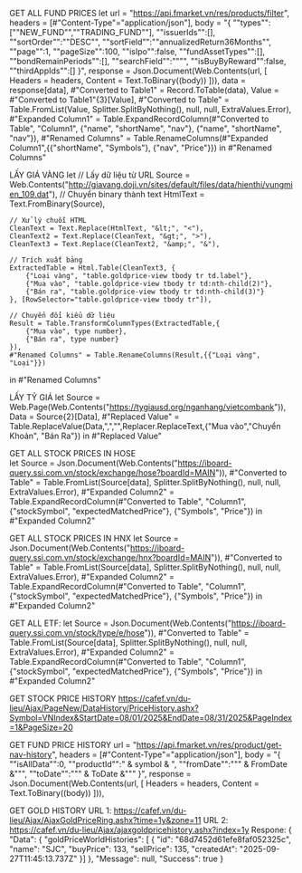 

GET ALL FUND PRICES
let
    url = "https://api.fmarket.vn/res/products/filter",
    headers = [#"Content-Type"="application/json"],
    body = "{
        ""types"":[""NEW_FUND"",""TRADING_FUND""],
        ""issuerIds"":[],
        ""sortOrder"":""DESC"",
        ""sortField"":""annualizedReturn36Months"",
        ""page"":1,
        ""pageSize"":100,
        ""isIpo"":false,
        ""fundAssetTypes"":[],
        ""bondRemainPeriods"":[],
        ""searchField"":"""",
        ""isBuyByReward"":false,
        ""thirdAppIds"":[]
        }",
    response = Json.Document(Web.Contents(url,
        [
            Headers = headers,
            Content = Text.ToBinary((body))
        ])),
    data = response[data],
    #"Converted to Table1" = Record.ToTable(data),
    Value = #"Converted to Table1"{3}[Value],
    #"Converted to Table" = Table.FromList(Value, Splitter.SplitByNothing(), null, null, ExtraValues.Error),
    #"Expanded Column1" = Table.ExpandRecordColumn(#"Converted to Table", "Column1", {"name", "shortName", "nav"}, {"name", "shortName", "nav"}),
    #"Renamed Columns" = Table.RenameColumns(#"Expanded Column1",{{"shortName", "Symbols"}, {"nav", "Price"}})
in
    #"Renamed Columns"

LẤY GIÁ VÀNG
let
    // Lấy dữ liệu từ URL
    Source = Web.Contents("http://giavang.doji.vn/sites/default/files/data/hienthi/vungmien_109.dat"),
    // Chuyển binary thành text
    HtmlText = Text.FromBinary(Source),
    
    // Xử lý chuỗi HTML
    CleanText = Text.Replace(HtmlText, "&lt;", "<"),
    CleanText2 = Text.Replace(CleanText, "&gt;", ">"),
    CleanText3 = Text.Replace(CleanText2, "&amp;", "&"),
    
    // Trích xuất bảng
    ExtractedTable = Html.Table(CleanText3, {
        {"Loại vàng", "table.goldprice-view tbody tr td.label"},
        {"Mua vào", "table.goldprice-view tbody tr td:nth-child(2)"},
        {"Bán ra", "table.goldprice-view tbody tr td:nth-child(3)"}
    }, [RowSelector="table.goldprice-view tbody tr"]),
    
    // Chuyển đổi kiểu dữ liệu
    Result = Table.TransformColumnTypes(ExtractedTable,{
        {"Mua vào", type number}, 
        {"Bán ra", type number}
    }),
    #"Renamed Columns" = Table.RenameColumns(Result,{{"Loại vàng", "Loại"}})
in
    #"Renamed Columns"
	
LẤY TỶ GIÁ
let
    Source = Web.Page(Web.Contents("https://tygiausd.org/nganhang/vietcombank")),
    Data = Source{2}[Data],
    #"Replaced Value" = Table.ReplaceValue(Data,",","",Replacer.ReplaceText,{"Mua vào","Chuyển Khoản", "Bán Ra"})
in
    #"Replaced Value"

GET ALL STOCK PRICES IN HOSE	
let
    Source = Json.Document(Web.Contents("https://iboard-query.ssi.com.vn/stock/exchange/hose?boardId=MAIN")),
    #"Converted to Table" = Table.FromList(Source[data], Splitter.SplitByNothing(), null, null, ExtraValues.Error),
    #"Expanded Column2" = Table.ExpandRecordColumn(#"Converted to Table", "Column1", {"stockSymbol", "expectedMatchedPrice"}, {"Symbols", "Price"})
in
    #"Expanded Column2"
	
GET ALL STOCK PRICES IN HNX	
let
    Source = Json.Document(Web.Contents("https://iboard-query.ssi.com.vn/stock/exchange/hnx?boardId=MAIN")),
    #"Converted to Table" = Table.FromList(Source[data], Splitter.SplitByNothing(), null, null, ExtraValues.Error),
    #"Expanded Column2" = Table.ExpandRecordColumn(#"Converted to Table", "Column1", {"stockSymbol", "expectedMatchedPrice"}, {"Symbols", "Price"})
in
    #"Expanded Column2"
	
GET ALL ETF:
let
    Source = Json.Document(Web.Contents("https://iboard-query.ssi.com.vn/stock/type/e/hose")),
    #"Converted to Table" = Table.FromList(Source[data], Splitter.SplitByNothing(), null, null, ExtraValues.Error),
    #"Expanded Column2" = Table.ExpandRecordColumn(#"Converted to Table", "Column1", {"stockSymbol", "expectedMatchedPrice"}, {"Symbols", "Price"})
in
    #"Expanded Column2"

GET STOCK PRICE HISTORY
https://cafef.vn/du-lieu/Ajax/PageNew/DataHistory/PriceHistory.ashx?Symbol=VNIndex&StartDate=08/01/2025&EndDate=08/31/2025&PageIndex=1&PageSize=20

GET FUND PRICE HISTORY
url = "https://api.fmarket.vn/res/product/get-nav-history",
        headers = [#"Content-Type"="application/json"],
        body = "{
            ""isAllData"":0,
            ""productId"":" & symbol & ",
            ""fromDate"":""" & FromDate &""",
            ""toDate"":""" & ToDate &"""
        }",
        response = Json.Document(Web.Contents(url,
            [
                Headers = headers,
                Content = Text.ToBinary((body))
            ])),
            
GET GOLD HISTORY
URL 1: https://cafef.vn/du-lieu/Ajax/AjaxGoldPriceRing.ashx?time=1y&zone=11
URL 2: https://cafef.vn/du-lieu/Ajax/ajaxgoldpricehistory.ashx?index=1y
Respone:
{
"Data": {
"goldPriceWorldHistories": [
{
"id": "68d7452d61efe8faf052325c",
"name": "SJC",
"buyPrice": 133,
"sellPrice": 135,
"createdAt": "2025-09-27T11:45:13.737Z"
}]
},
"Message": null,
"Success": true
}